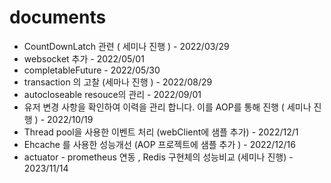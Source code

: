 # documents
- CountDownLatch 관련 ( 세미나 진행 ) - 2022/03/29
- websocket 추가 - 2022/05/01
- completableFuture - 2022/05/30
- transaction 의 고찰 (세마나 진행 ) - 2022/08/29
- autocloseable resouce의 관리 - 2022/09/01
- 유저 변경 사항을 확인하여 이력을 관리 합니다. 이를 AOP를 통해 진행 ( 세미나 진행 ) - 2022/10/19
- Thread pool을 사용한 이벤트 처리 (webClient에 샘플 추가) - 2022/12/1
- Ehcache 를 사용한 성능개선 (AOP 프로젝트에 샘플 추가 ) - 2022/12/16
- actuator - prometheus 연동 , Redis 구현체의 성능비교 (세미나 진행) - 2023/11/14
